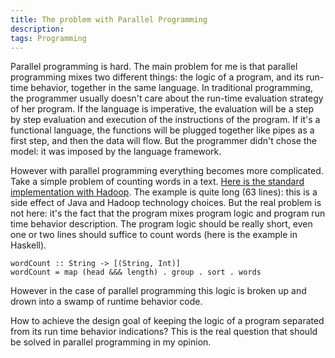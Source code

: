 ```yaml
---
title: The problem with Parallel Programming
description: 
tags: Programming
---
```


Parallel programming is hard.
The main problem for me is that parallel programming mixes two different things: the logic of a program, and its run-time behavior, together in the same language.
In traditional programming, the programmer usually doesn't care about the run-time evaluation strategy of her program.
If the language is imperative, the evaluation will be a step by step evaluation and execution of the instructions of the program.
If it's a functional language, the functions will be plugged together like pipes as a first step, and then the data will flow.
But the programmer didn't chose the model: it was imposed by the language framework.

However with parallel programming everything becomes more complicated.
Take a simple problem of counting words in a text.
[Here is the standard implementation with Hadoop](http://wiki.apache.org/hadoop/WordCount).
The example is quite long (63 lines): this is a side effect of Java and Hadoop technology choices.
But the real problem is not here: it's the fact that the program mixes program logic and program run time behavior description.
The program logic should be really short, even one or two lines should suffice to count words (here is the example in Haskell).

    wordCount :: String -> [(String, Int)]
    wordCount = map (head &&& length) . group . sort . words

However in the case of parallel programming this logic is broken up and drown into a swamp of runtime behavior code.

How to achieve the design goal of keeping the logic of a program separated from its run time behavior indications?
This is the real question that should be solved in parallel programming in my opinion.


